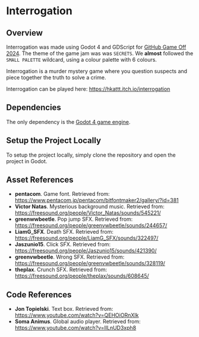 # Interrogation

## Overview 
Interrogation was made using Godot 4 and GDScript for [GitHub Game Off 2024](https://itch.io/jam/game-off-2024). The theme of the game jam was was `SECRETS`. We **almost** followed the `SMALL PALETTE` wildcard, using a colour palette with 6 colours. 

Interrogation is a murder mystery game where you question suspects and piece together the truth to solve a crime.

Interrogation can be played here: https://hkattt.itch.io/interrogation 

## Dependencies

The only dependency is the [Godot 4 game engine](https://godotengine.org/). 

## Setup the Project Locally

To setup the project locally, simply clone the repository and open the project in Godot. 

## Asset References
- **pentacom**. Game font. Retrieved from: https://www.pentacom.jp/pentacom/bitfontmaker2/gallery/?id=381
- **Victor Natas**. Mysterious background music. Retrieved from: https://freesound.org/people/Victor_Natas/sounds/545221/ 
- **greenwwbeetle**. Pop jump SFX. Retrieved from: https://freesound.org/people/greenvwbeetle/sounds/244657/
- **LiamG_SFX**. Death SFX. Retrieved from: https://freesound.org/people/LiamG_SFX/sounds/322497/
- **Jaszunio15**. Click SFX. Retrieved from: https://freesound.org/people/Jaszunio15/sounds/421390/
- **greenvwbeetle**. Wrong SFX. Retrieved from: https://freesound.org/people/greenvwbeetle/sounds/328119/
- **theplax**. Crunch SFX. Retrieved from: https://freesound.org/people/theplax/sounds/608645/

## Code References
- **Jon Topielski**. Text box. Retrieved from: https://www.youtube.com/watch?v=QEHOiORnXIk 
- **Soma Animus**. Global audio player. Retrieved from: https://www.youtube.com/watch?v=lILnUD3xph8
